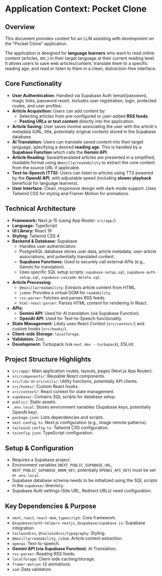 # Application Context: Pocket Clone

## Overview

This document provides context for an LLM assisting with development on the "Pocket Clone" application.

The application is designed for **language learners** who want to read online content (articles, etc.) in their target language at their current reading level. It allows users to save web articles/content, translate them to a specific reading age, and read or listen to them in a clean, distraction-free interface.

## Core Functionality

*   **User Authentication:** Handled via Supabase Auth (email/password, magic links, password reset). Includes user registration, login, protected routes, and user profiles.
*   **Article Acquisition:** Users can add content by:
    *   Selecting articles from pre-configured or user-added **RSS feeds**.
    *   **Pasting URLs or text content** directly into the application.
*   **Article Saving:** User saves involve associating the user with the article's metadata (URL, title, potentially original content) stored in the Supabase database.
*   **AI Translation:** Users can translate saved content into their target language, specifying a desired **reading age**. This is handled by a **Supabase Function** which calls the **Gemini API**.
*   **Article Reading:** Saved/translated articles are presented in a simplified, readable format using `@mozilla/readability` to extract the core content from the source URL if applicable.
*   **Text-to-Speech (TTS):** Users can listen to articles using TTS powered by the **OpenAI API**, with adjustable speed (including **slower playback** beneficial for language learners).
*   **User Interface:** Clean, responsive design with dark mode support. Uses Tailwind CSS for styling and Framer Motion for animations.

## Technical Architecture

*   **Framework:** Next.js 15 (using App Router: `src/app/`)
*   **Language:** TypeScript
*   **UI Library:** React 19
*   **Styling:** Tailwind CSS 4
*   **Backend & Database:** Supabase
    *   Handles user authentication.
    *   PostgreSQL database stores user data, article metadata, user-article associations, and potentially translated content.
    *   **Supabase Functions:** Used to securely call external APIs (e.g., Gemini for translation).
    *   Uses specific SQL setup scripts: `supabase-setup.sql`, `supabase-auth-setup.sql`, `supabase-cascade-delete.sql`.
*   **Article Processing:**
    *   `@mozilla/readability`: Extracts article content from HTML.
    *   `jsdom`: Provides a virtual DOM for `readability`.
    *   `rss-parser`: Fetches and parses RSS feeds.
    *   `html-react-parser`: Parses HTML content for rendering in React.
*   **APIs:**
    *   **Gemini API:** Used for AI translation (via Supabase Function).
    *   **OpenAI API:** Used for Text-to-Speech functionality.
*   **State Management:** Likely uses React Context (`src/context/`) and custom hooks (`src/hooks/`).
*   **Client-side Storage:** `localforage`.
*   **Validation:** Zod.
*   **Development:** Turbopack (via `next dev --turbopack`), ESLint.

## Project Structure Highlights

*   `src/app/`: Main application routes, layouts, pages (Next.js App Router).
*   `src/components/`: Reusable React components.
*   `src/lib/` or `src/utils/`: Utility functions, potentially API clients.
*   `src/hooks/`: Custom React hooks.
*   `src/context/`: React context for state management.
*   `supabase/`: Contains SQL scripts for database setup.
*   `public/`: Static assets.
*   `.env.local`: Stores environment variables (Supabase keys, potentially OpenAI key).
*   `package.json`: Lists dependencies and scripts.
*   `next.config.ts`: Next.js configuration (e.g., image remote patterns).
*   `tailwind.config.ts`: Tailwind CSS configuration.
*   `tsconfig.json`: TypeScript configuration.

## Setup & Configuration

*   Requires a Supabase project.
*   Environment variables (`NEXT_PUBLIC_SUPABASE_URL`, `NEXT_PUBLIC_SUPABASE_ANON_KEY`, potentially `OPENAI_API_KEY`) must be set in `.env.local`.
*   Supabase database schema needs to be initialized using the SQL scripts in the `supabase/` directory.
*   Supabase Auth settings (Site URL, Redirect URLs) need configuration.

## Key Dependencies & Purpose

*   `next`, `react`, `react-dom`, `typescript`: Core framework.
*   `@supabase/auth-helpers-nextjs`, `@supabase/supabase-js`: Supabase integration.
*   `tailwindcss`, `@tailwindcss/typography`: Styling.
*   `@mozilla/readability`, `jsdom`: Article content extraction.
*   `openai`: Text-to-speech.
*   **Gemini API (via Supabase Function)**: AI Translation.
*   `rss-parser`: Reading RSS feeds.
*   `localforage`: Client-side caching/storage.
*   `framer-motion`: UI animations.
*   `zod`: Data validation. 